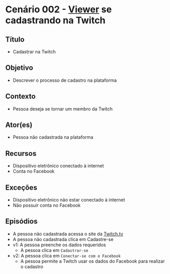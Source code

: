# Cenário 002 - [Viewer](https://github.com/gabrielziegler3/Requisitos-2018-1/wiki/Viewer) se cadastrando na Twitch

## Título
* Cadastrar na Twitch

## Objetivo
* Descrever o processo de cadastro na plataforma

## Contexto
* Pessoa deseja se tornar um membro da Twitch 

## Ator(es)
* Pessoa não cadastrada na plataforma

## Recursos
* Dispositivo eletrônico conectado à internet
* Conta no Facebook

## Exceções
* Dispositivo eletrônico não estar conectado à internet
* Não possuir conta no Facebook

## Episódios
* A pessoa não cadastrada acessa o site da [Twitch.tv](https://www.twitch.tv)
* A pessoa não cadastrada clica em Cadastre-se
* v1: A pessoa preenche os dados requeridos
    * A pessoa clica em ```Cadastrar-se```
* v2: A pessoa clica em ```Conectar-se com o Facebook```
    * A pessoa permite a Twitch usar os dados do Facebook para realizar o cadastro

